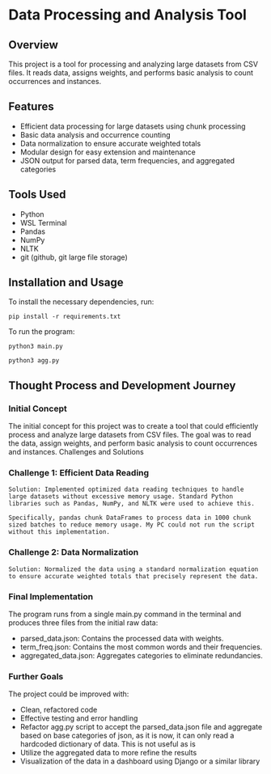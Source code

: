 # Data Processing and Analysis Tool

## Overview
This project is a tool for processing and analyzing large datasets from CSV files. It reads data, assigns weights, and performs basic analysis to count occurrences and instances.

## Features
- Efficient data processing for large datasets using chunk processing
- Basic data analysis and occurrence counting
- Data normalization to ensure accurate weighted totals
- Modular design for easy extension and maintenance
- JSON output for parsed data, term frequencies, and aggregated categories

## Tools Used
 - Python
 - WSL Terminal
 - Pandas
 - NumPy
 - NLTK
 - git (github, git large file storage)

## Installation and Usage
To install the necessary dependencies, run:
```
pip install -r requirements.txt
```
To run the program:
```
python3 main.py

python3 agg.py
```
## Thought Process and Development Journey
### Initial Concept

The initial concept for this project was to create a tool that could efficiently process and analyze large datasets from CSV files. The goal was to read the data, assign weights, and perform basic analysis to count occurrences and instances.
Challenges and Solutions

### Challenge 1: Efficient Data Reading

    Solution: Implemented optimized data reading techniques to handle large datasets without excessive memory usage. Standard Python libraries such as Pandas, NumPy, and NLTK were used to achieve this.

    Specifically, pandas chunk DataFrames to process data in 1000 chunk sized batches to reduce memory usage. My PC could not run the script without this implementation.

### Challenge 2: Data Normalization

    Solution: Normalized the data using a standard normalization equation to ensure accurate weighted totals that precisely represent the data.

### Final Implementation

The program runs from a single main.py command in the terminal and produces three files from the initial raw data:

  - parsed_data.json: Contains the processed data with weights.
  - term_freq.json: Contains the most common words and their frequencies.
  - aggregated_data.json: Aggregates categories to eliminate redundancies.

### Further Goals

The project could be improved with:

  - Clean, refactored code
  - Effective testing and error handling
  - Refactor agg.py script to accept the parsed_data.json file and aggregate based on base categories of json, as it is now, it can only read a hardcoded dictionary of data. This is not useful as is
  - Utilize the aggregated data to more refine the results
  - Visualization of the data in a dashboard using Django or a similar library

